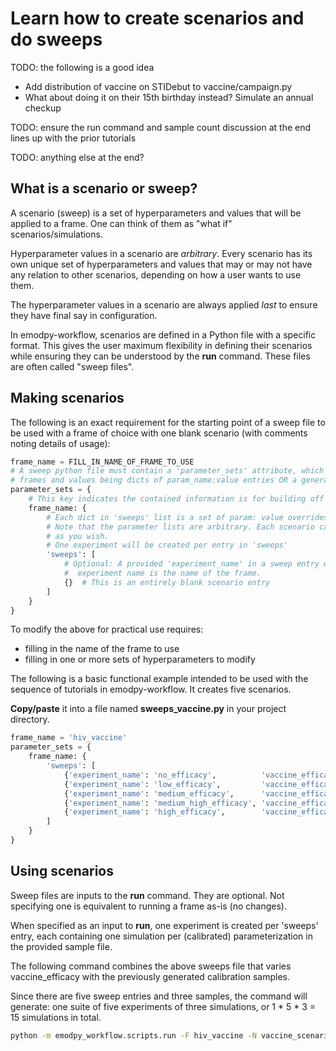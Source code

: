 # Learn how to create scenarios and do sweeps

TODO: the following is a good idea

- Add distribution of vaccine on STIDebut to vaccine/campaign.py 
- What about doing it on their 15th birthday instead?  Simulate an annual checkup

TODO: ensure the run command and sample count discussion at the end lines up with the prior tutorials

TODO: anything else at the end?

## **What is a scenario or sweep?**

A scenario (sweep) is a set of hyperparameters and values that will be applied to a frame. One can think of them as 
"what if" scenarios/simulations.

Hyperparameter values in a scenario are _arbitrary_. Every scenario has its own unique set of hyperparameters and values
that may or may not have any relation to other scenarios, depending on how a user wants to use them.

The hyperparameter values in a scenario are always applied _last_ to ensure they have final say in configuration.

In emodpy-workflow, scenarios are defined in a Python file with a specific format. This gives the user maximum 
flexibility in defining their scenarios while ensuring they can be understood by the **run** command. These files are
often called "sweep files".

## **Making scenarios**

The following is an exact requirement for the starting point of a sweep file to be used with a frame of choice with one 
blank scenario (with comments noting details of usage):

```python
frame_name = FILL_IN_NAME_OF_FRAME_TO_USE
# A sweep python file must contain a 'parameter_sets' attribute, which is a dict with keys being names of
# frames and values being dicts of param_name:value entries OR a generator of such dicts
parameter_sets = {
    # This key indicates the contained information is for building off the 'hiv_vaccine' frame
    frame_name: {
        # Each dict in 'sweeps' list is a set of param: value overrides to be applied. A scenario.
        # Note that the parameter lists are arbitrary. Each scenario can include as many or few parameters
        # as you wish.
        # One experiment will be created per entry in 'sweeps'
        'sweeps': [
            # Optional: A provided 'experiment_name' in a sweep entry will name the corresponding experiment. Default
            #  experiment name is the name of the frame.
            {}  # This is an entirely blank scenario entry
        ]
    }
}
```

To modify the above for practical use requires:

- filling in the name of the frame to use
- filling in one or more sets of hyperparameters to modify

The following is a basic functional example intended to be used with the sequence of tutorials in emodpy-workflow. It
creates five scenarios.

**Copy/paste** it into a file named **sweeps_vaccine.py** in your project directory.

```python
frame_name = 'hiv_vaccine'
parameter_sets = {
    frame_name: {
        'sweeps': [
            {'experiment_name': 'no_efficacy',          'vaccine_efficacy': 0.0},
            {'experiment_name': 'low_efficacy',         'vaccine_efficacy': 0.25},
            {'experiment_name': 'medium_efficacy',      'vaccine_efficacy': 0.5},
            {'experiment_name': 'medium_high_efficacy', 'vaccine_efficacy': 0.75},
            {'experiment_name': 'high_efficacy',        'vaccine_efficacy': 1.0},
        ]
    }
}
```

## **Using scenarios**

Sweep files are inputs to the **run** command. They are optional. Not specifying one is equivalent to running a frame
as-is (no changes).

When specified as an input to **run**, one experiment is created per 'sweeps' entry, each containing one simulation per
(calibrated) parameterization in the provided sample file.

The following command combines the above sweeps file that varies vaccine_efficacy with the previously generated
calibration samples.

Since there are five sweep entries and three samples, the command will generate:
one suite of five experiments of three simulations, or 1 * 5 * 3 = 15 simulations in total.

```bash
python -m emodpy_workflow.scripts.run -F hiv_vaccine -N vaccine_scenarios -o output -p ContainerPlatform -s samples.csv -S sweeps_vaccine.py
```

